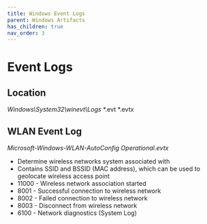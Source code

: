 ```yaml
---
title: Windows Event Logs
parent: Windows Artifacts
has_children: true
nav_order: 3
---
```


# Event Logs

## Location

_Windows\System32\winevt\Logs_ *.evt *.evtx

## WLAN Event Log
_Microsoft-Windows-WLAN-AutoConfig Operational.evtx_
- Determine wireless networks system associated with
- Contains SSID and BSSID (MAC address), which can be used to geolocate wireless access point
- 11000 - Wireless network association started
- 8001 - Successful connection to wireless network
- 8002 - Failed connection to wireless network
- 8003 - Disconnect from wireless network
- 6100 - Network diagnostics (System Log)